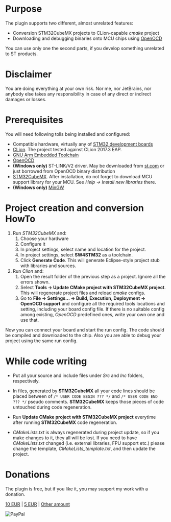 Purpose
===

The plugin supports two different, almost unrelated features:
 * Conversion STM32CubeMX projects to CLion-capable _cmake_ project
 * Downloading and debugging binaries onto MCU chips using [OpenOCD](http://openocd.org/)

You can use only one the second parts, if you develop something unrelated to ST products.

Disclaimer
===
You are doing everything at your own risk. Nor me, nor JetBrains, nor anybody else takes any 
responsibility in case of any direct or indirect damages or losses. 

Prerequisites
===
You will need following tolls being installed and configured:

 * Compatible hardware, virtually any of [STM32 development boards](http://www.st.com/en/evaluation-tools/stm32-mcu-eval-tools.html)
 * [CLion](https://www.jetbrains.com/clion/). The project tested against CLion 2017.3 EAP.
 * [GNU Arm Embedded Toolchain](https://developer.arm.com/open-source/gnu-toolchain/gnu-rm) 
 * [OpenOCD](http://openocd.org/)
 * **(Windows only)** ST-LINK/V2 driver. May be downloaded from 
 [st.com](http://www.st.com/en/development-tools/stsw-link009.html) or just borrowed from OpenOCD binary distribution
 * [STM32CubeMX](http://www.st.com/en/development-tools/stm32cubemx.html). After installation, do not forget
 to download MCU support library for your MCU. See _Help -> Install new libraries_ there.
 * **(Windows only)** [MinGW](http://www.mingw.org/)

Project creation and conversion HowTo
===
 1. Run _STM32CubeMX_ and:
    1. Choose your hardware
    1. Configure it
    1. In project settings, select name and location for the project.
    1. In project settings, select **SW4STM32** as a toolchain.
    1. Click **Generate Code**. This will generate Eclipse-style project stub with libraries and sources. 
 1. Run _Clion_ and:
    1. Open the result folder of the previous step as a project. Ignore all the errors shown.
    1. Select **Tools -\> Update CMake project with STM32CubeMX project**. This will regenerate project files and reload _cmake_ configs.
    1. Go to **File -\> Settings...  -\> Build, Execution, Deployment -\> OpenOCD support** and configure all the 
    required tools locations and setting, including your board config file. If there is no suitable config among existing, 
    _OpenOCD_ predefined ones, write your own one and use that.

Now you can connect your board and start the run config. The code should be compiled and downloaded to the chip. 
Also you are able to debug your project using the same run config.

 
    
While code writing    
===
 * Put all your source and include files under _Src_ and _Inc_ folders, respectively. 
 * In files, generated by **STM32CubeMX** all your code lines should be placed between of 
`/* USER CODE BEGIN ??? */` and `/* USER CODE END ??? */` pseudo comments. **STM32CubeMX** keeps those pieces of 
code untouched during code regeneration.
 * Run **Update CMake project with STM32CubeMX project** everytime after running **STM32CubeMX** code regeneration.
 
 * _CMakeLists.txt_ is always regenerated during project update, so if you make changes to it, they all will be lost. 
 If you need to have _CMakeLists.txt_ changed (i.e. external libraries, FPU support etc.) please 
 change the template, _CMakeLists_template.txt_, and then update the project.
 
Donations
===
 
The plugin is free, but if you like it, you may support my work with a 
donation. 

[10 EUR](https://paypal.me/elmot/10eur) |
[5 EUR](https://paypal.me/elmot/5eur) |
[Other amount](https://paypal.me/elmot)

![PayPal](https://www.paypalobjects.com/webstatic/mktg/Logo/pp-logo-100px.png) 
